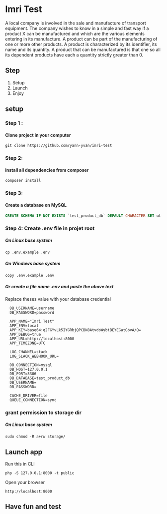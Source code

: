 # Imri Test

A local company is involved in the sale and manufacture of transport equipment.
The company wishes to know in a simple and fast way if a product X can be manufactured and which are the various elements entering in its manufacture.
A product can be part of the manufacturing of one or more other products. A product is characterized by its identifier, its name and its quantity.
A product that can be manufactured is that one so all its dependent products have each a quantity strictly greater than 0.

## Step
1. Setup
2. Launch
3. Enjoy


## setup
### Step 1 :
#### Clone project in your computer
```
git clone https://github.com/yann-yvan/imri-test
```

### Step 2:
#### install all dependencies from composer
```shell script
composer install
```
### Step 3:
#### Create a database on MySQL
```sql
CREATE SCHEMA IF NOT EXISTS `test_product_db` DEFAULT CHARACTER SET utf8 ;
```

### Step 4: Create .env file in projet root

##### On Linux base system

```shell script
cp .env.example .env
```

##### On Windows base system
```shell script
copy .env.example .env
```

##### Or create a file name .env and paste the above text
Replace theses value with your database credential


```dotenv
  DB_USERNAME=username
  DB_PASSWORD=password
```

```dotenv
  APP_NAME="Imri Test"
  APP_ENV=local
  APP_KEY=base64:q2FGYvLk5IYGRbjQPCBN8AtvdoWybtBEYEGatGbvA/Q=
  APP_DEBUG=true
  APP_URL=http://localhost:8000
  APP_TIMEZONE=UTC
  
  LOG_CHANNEL=stack
  LOG_SLACK_WEBHOOK_URL=
  
  DB_CONNECTION=mysql
  DB_HOST=127.0.0.1
  DB_PORT=3306
  DB_DATABASE=test_product_db
  DB_USERNAME=
  DB_PASSWORD=
  
  CACHE_DRIVER=file
  QUEUE_CONNECTION=sync
```

### grant permission to storage dir

##### On Linux base system

```shell script
sudo chmod -R a+rw storage/
```


## Launch app
Run this in CLI
```shell script
php -S 127.0.0.1:8000 -t public 
 ```
Open your browser
```
http://localhost:8000
```    

## Have fun and test
